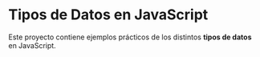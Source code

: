 # Tipos de Datos en JavaScript

Este proyecto contiene ejemplos prácticos de los distintos **tipos de datos** en JavaScript.

